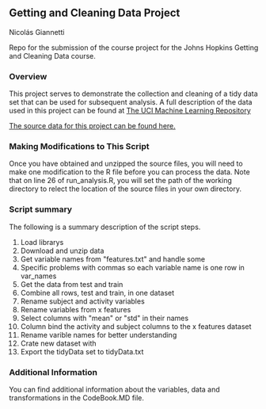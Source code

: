 ## Getting and Cleaning Data Project

Nicolás Giannetti

Repo for the submission of the course project for the Johns Hopkins Getting and Cleaning Data course.

### Overview
This project serves to demonstrate the collection and cleaning of a tidy data set that can be used for subsequent
analysis. A full description of the data used in this project can be found at [The UCI Machine Learning Repository](http://archive.ics.uci.edu/ml/datasets/Human+Activity+Recognition+Using+Smartphones)

[The source data for this project can be found here.](https://d396qusza40orc.cloudfront.net/getdata%2Fprojectfiles%2FUCI%20HAR%20Dataset.zip)

### Making Modifications to This Script
Once you have obtained and unzipped the source files, you will need to make one modification to the R file before you can process the data.
Note that on line 26 of run_analysis.R, you will set the path of the working directory to relect the location of the source files
in your own directory.

### Script summary
The following is a summary description of the script steps.

1. Load librarys
2. Download and unzip data
3. Get variable names from "features.txt" and handle some
4. Specific problems with commas so each variable name is one row in var_names
5. Get the data from test and train
6. Combine all rows, test and train, in one dataset
7. Rename subject and activity variables
8. Rename variables from x features
9. Select columns with "mean" or "std" in their names
10. Column bind the activity and subject columns to the x features dataset
11. Rename varible names for better understanding
12. Crate new dataset with 
13. Export the tidyData set to tidyData.txt 


### Additional Information
You can find additional information about the variables, data and transformations in the CodeBook.MD file.